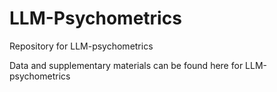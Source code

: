 # LLM-Psychometrics
 Repository for LLM-psychometrics

 Data and supplementary materials can be found here for LLM-psychometrics
